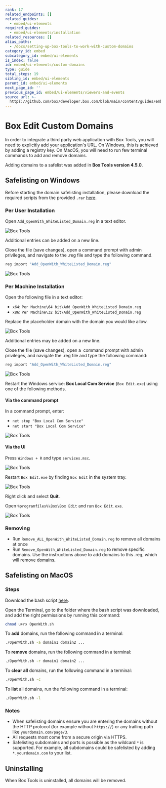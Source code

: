 ```yaml
---
rank: 17
related_endpoints: []
related_guides:
  - embed/ui-elements
required_guides:
  - embed/ui-elements/installation
related_resources: []
alias_paths:
  - /docs/setting-up-box-tools-to-work-with-custom-domains
category_id: embed
subcategory_id: embed/ui-elements
is_index: false
id: embed/ui-elements/custom-domains
type: guide
total_steps: 19
sibling_id: embed/ui-elements
parent_id: embed/ui-elements
next_page_id: ''
previous_page_id: embed/ui-elements/viewers-and-events
source_url: >-
  https://github.com/box/developer.box.com/blob/main/content/guides/embed/ui-elements/custom-domains.md
---
```

# Box Edit Custom Domains

In order to integrate a third party web application with Box Tools, you will
need to explicitly add your application's URL. On Windows, this is achieved by
adding a registry key. On MacOS, you will need to run few terminal commands to
add and remove domains.

<Message>

Adding domains to a safelist was added in **Box Tools version 4.5.0**.

</Message>

## Safelisting on Windows

Before starting the domain safelisting installation, please download the
required scripts from the provided `.rar`
[here](https://cloud.box.com/s/kvc9cysgq1y2yldpvciwlpt7093ho78l).

### Per User Installation

Open `Add_OpenWith_WhiteListed_Domain.reg` in a text editor.

<ImageFrame border>

![Box Tools](./images/box-tools-1.png)

</ImageFrame>

<Message>

Additional entries can be added on a new line.

</Message>

Close the file (save changes), open a command prompt with admin privileges, and
navigate to the .reg file and type the following command.

```sh
reg import "Add_OpenWith_WhiteListed_Domain.reg"
```

<ImageFrame border>

![Box Tools](./images/box-tools-3.png)

</ImageFrame>

### Per Machine Installation

Open the following file in a text editor:

* `x64`: `Per Machine\64 bit\Add_OpenWith_WhiteListed_Domain.reg`
* `x86`: `Per Machine\32 bit\Add_OpenWith_WhiteListed_Domain.reg`

Replace the placeholder domain with the domain you would like allow.

<ImageFrame border>

![Box Tools](./images/box-tools-4.png)

</ImageFrame>

<Message>

Additional entries may be added on a new line.

</Message>

Close the file (save changes), open a  command prompt with admin privileges, and
navigate the .reg file and type the following command:

```sh
reg import "Add_OpenWith_WhiteListed_Domain.reg"
```

<ImageFrame border>

![Box Tools](./images/box-tools-6.png)

</ImageFrame>

Restart the Windows service: **Box Local Com Service** (`Box Edit.exe`) using
one of the following methods.

#### Via the command prompt

In a command prompt, enter:

* `net stop "Box Local Com Service"`
* `net start "Box Local Com Service"`

<ImageFrame border>

![Box Tools](./images/box-tools-7.png)

</ImageFrame>

#### Via the UI

Press `Windows + R` and type `services.msc`.

<ImageFrame border>

![Box Tools](./images/box-tools-8.png)

</ImageFrame>

Restart `Box Edit.exe` by finding `Box Edit` in the system tray.

<ImageFrame border>

![Box Tools](./images/box-tools-9.png)

</ImageFrame>

Right click and select **Quit**.

Open `%programfiles%\Box\Box Edit` and run `Box Edit.exe`.

<ImageFrame border>

![Box Tools](./images/box-tools-10.png)

</ImageFrame>

### Removing

* Run `Remove_ALL_OpenWith_WhiteListed_Domain.reg` to remove all domains at once
* Run `Remove_OpenWith_WhiteListed_Domain.reg` to remove specific domains. Use the instructions above to add domains to this .reg, which will remove domains.

## Safelisting on MacOS

### Steps

Download the bash script
[here](https://cloud.box.com/s/z5qhc7rts6mzrhzfx6cpxeb5ed4ve5u6).

Open the Terminal, go to the folder where the bash script was downloaded, and
add the right permissions by running this command:

```sh
chmod u+rx OpenWith.sh
```

To **add** domains, run the following command in a terminal:

```sh
./OpenWith.sh -a domain1 domain2 ...
```

To **remove** domains, run the following command in a terminal:

```sh
./OpenWith.sh -r domain1 domain2 ...
```

To **clear all** domains, run the following command in a
terminal:

```sh
./OpenWith.sh -c
```

To **list** all domains, run the following command in a terminal:

```sh
./OpenWith.sh -l
```

### Notes

* When safelisting domains ensure you are entering the domains without the HTTP protocol (for example without `https://`) or any trailing path like `yourdomain.com/page/3`.
* All requests most come from a secure origin via HTTPS.
* Safelisting subdomains and ports is possible as the wildcard `*` is supported. For example, all subdomains could be safelisted by adding `*.yourdomain.com` to your list.

## Uninstalling

When Box Tools is uninstalled, all domains will be removed.